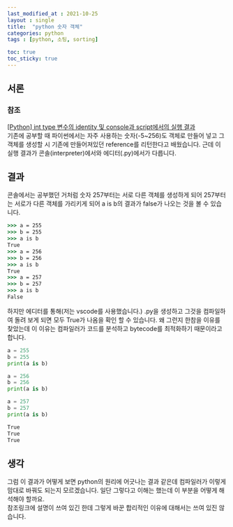 ```yaml
---
last_modified_at : 2021-10-25
layout : single
title:  "python 숫자 객체"
categories: python
tags : [python, 소팅, sorting]

toc: true
toc_sticky: true
---
```

## 서론
### 참조
<a target = '_blank' href='https://tyanjournal.com/tips/python-int-type-%EB%B3%80%EC%88%98%EC%9D%98-identity-%EB%B0%8F-console%EA%B3%BC-script%EC%97%90%EC%84%9C%EC%9D%98-%EC%8B%A4%ED%96%89-%EA%B2%B0%EA%B3%BC/'>[Python] int type 변수의 identity 및 console과 script에서의 실행 결과</a>  
기존에 공부할 때 파이썬에서는 자주 사용하는 숫자(-5~256)도 객체로 만들어 넣고 그 객체를 생성할 시 기존에 만들어져있던 reference를 리턴한다고 배웠습니다. 근데 이 실행 결과가 콘솔(interpreter)에서와 에디터(.py)에서가 다릅니다.

## 결과
콘솔에서는 공부했던 거처럼 숫자 257부터는 서로 다른 객체를 생성하게 되어 257부터는 서로가 다른 객체를 가리키게 되어 a is b의 결과가 false가 나오는 것을 볼 수 있습니다.
```cmd
>>> a = 255
>>> b = 255
>>> a is b
True
>>> a = 256
>>> b = 256
>>> a is b
True
>>> a = 257
>>> b = 257
>>> a is b
False
```
하지만 에디터를 통해(저는 vscode를 사용했습니다.) .py을 생성하고 그것을 컴파일하여 돌려 보게 되면 모두 True가 나옴을 확인 할 수 있습니다. 왜 그런지 한참을 이유를 찾았는데 이 이유는 컴파일러가 코드를 분석하고 bytecode를 최적화하기 때문이라고 합니다.
```python
a = 255
b = 255
print(a is b)

a = 256
b = 256
print(a is b)

a = 257
b = 257
print(a is b)
```
```cmd
True
True
True
```

## 생각
그럼 이 결과가 어떻게 보면 python의 원리에 어긋나는 결과 같은데 컴파일러가 이렇게 맘대로 바꿔도 되는지 모르겠습니다. 일단 그렇다고 이해는 했는데 이 부분을 어떻게 해석해야 할까요.  
참조링크에 설명이 쓰여 있긴 한데 그렇게 바꾼 합리적인 이유에 대해서는 쓰여 있진 않습니다.
